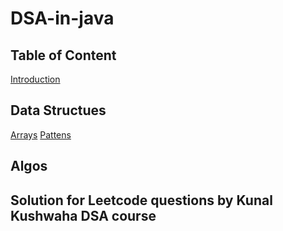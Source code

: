 # DSA-in-java

## Table of Content
[Introduction](https://github.com/harshsennnn/DSA-in-java/blob/main/Introduction.md)

## Data Structues
[Arrays](https://github.com/harshsennnn/DSA-in-java/blob/main/Array.java)
[Pattens](https://github.com/harshsennnn/DSA-in-java/blob/main/Patterns.java)







## Algos





## Solution for Leetcode questions by Kunal Kushwaha DSA course
